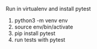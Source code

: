 Run in virtualenv and install pytest


1.  python3 -m venv env
2. source env/bin/activate
3. pip install pytest
4. run tests with pytest